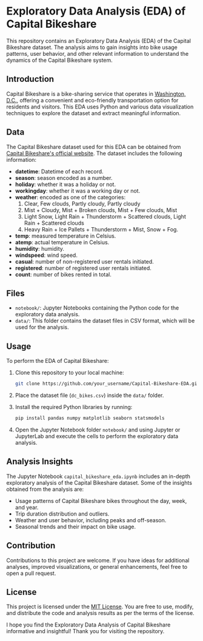 # Exploratory Data Analysis (EDA) of Capital Bikeshare



This repository contains an Exploratory Data Analysis (EDA) of the Capital Bikeshare dataset. The analysis aims to gain insights into bike usage patterns, user behavior, and other relevant information to understand the dynamics of the Capital Bikeshare system.

## Introduction

Capital Bikeshare is a bike-sharing service that operates in [Washington, D.C.](https://www.capitalbikeshare.com/), offering a convenient and eco-friendly transportation option for residents and visitors. This EDA uses Python and various data visualization techniques to explore the dataset and extract meaningful information.

## Data

The Capital Bikeshare dataset used for this EDA can be obtained from [Capital Bikeshare's official website](https://www.capitalbikeshare.com/system-data). The dataset includes the following information:

- **datetime**: Datetime of each record.
- **season**: season encoded as a number.
- **holiday**: whether it was a holiday or not.
- **workingday**: whether it was a working day or not.
- **weather**: encoded as one of the categories:
    1. Clear, Few clouds, Partly cloudy, Partly cloudy
    2. Mist + Cloudy, Mist + Broken clouds, Mist + Few clouds, Mist
    3. Light Snow, Light Rain + Thunderstorm + Scattered clouds, Light Rain + Scattered clouds
    4. Heavy Rain + Ice Pallets + Thunderstorm + Mist, Snow + Fog.
- **temp**: measured temperature in Celsius.
- **atemp**: actual temperature in Celsius.
- **humidity**: humidity.
- **windspeed**: wind speed.
- **casual**: number of non-registered user rentals initiated.
- **registered**: number of registered user rentals initiated.
- **count**: number of bikes rented in total.
  
## Files

- `notebook/`: Jupyter Notebooks containing the Python code for the exploratory data analysis.
- `data/`: This folder contains the dataset files in CSV format, which will be used for the analysis.

## Usage

To perform the EDA of Capital Bikeshare:

1. Clone this repository to your local machine:

   ```bash
   git clone https://github.com/your_username/Capital-Bikeshare-EDA.git
   ```

2. Place the dataset file (`dc_bikes.csv`) inside the `data/` folder.

3. Install the required Python libraries by running:

   ```bash
   pip install pandas numpy matplotlib seaborn statsmodels
   ```

4. Open the Jupyter Notebook folder `notebook/` and using Jupyter or JupyterLab and execute the cells to perform the exploratory data analysis.

## Analysis Insights

The Jupyter Notebook `capital_bikeshare_eda.ipynb` includes an in-depth exploratory analysis of the Capital Bikeshare dataset. Some of the insights obtained from the analysis are:

- Usage patterns of Capital Bikeshare bikes throughout the day, week, and year.
- Trip duration distribution and outliers.
- Weather and user behavior, including peaks and off-season.
- Seasonal trends and their impact on bike usage.

## Contribution

Contributions to this project are welcome. If you have ideas for additional analyses, improved visualizations, or general enhancements, feel free to open a pull request.

## License

This project is licensed under the [MIT License](LICENSE). You are free to use, modify, and distribute the code and analysis results as per the terms of the license.


I hope you find the Exploratory Data Analysis of Capital Bikeshare informative and insightful! Thank you for visiting the repository.

